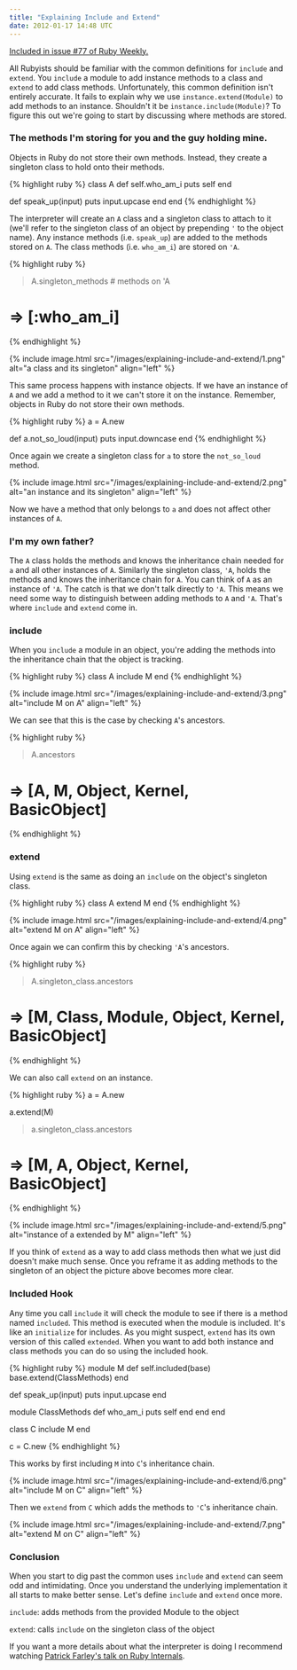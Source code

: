 ```yaml
---
title: "Explaining Include and Extend"
date: 2012-01-17 14:48 UTC
---
```


<div class="panel callout">
  <a href="//rubyweekly.com/issues/77">Included in issue #77 of Ruby Weekly.</a>
</div>

All Rubyists should be familiar with the common definitions for `include` and `extend`.
You `include` a module to add instance methods to a class and `extend` to add class methods.
Unfortunately, this common definition isn't entirely accurate.
It fails to explain why we use `instance.extend(Module)` to add methods to an instance.
Shouldn't it be `instance.include(Module)`?
To figure this out we're going to start by discussing where methods are stored.
<!--more-->

### The methods I'm storing for you and the guy holding mine.

Objects in Ruby do not store their own methods.
Instead, they create a singleton class to hold onto their methods.

{% highlight ruby %}
class A
  def self.who_am_i
    puts self
  end

  def speak_up(input)
    puts input.upcase
  end
end
{% endhighlight %}

The interpreter will create an `A` class and a singleton class to attach to it (we'll refer to the singleton class of an object by prepending `'` to the object name).
Any instance methods (i.e. `speak_up`) are added to the methods stored on `A`.
The class methods (i.e. `who_am_i`) are stored on `'A`.

{% highlight ruby %}
> A.singleton_methods # methods on 'A
# => [:who_am_i]
{% endhighlight %}

{% include image.html
  src="/images/explaining-include-and-extend/1.png"
  alt="a class and its singleton"
  align="left"
%}

This same process happens with instance objects.
If we have an instance of `A` and we add a method to it we can't store it on the instance.
Remember, objects in Ruby do not store their own methods.

{% highlight ruby %}
a = A.new

def a.not_so_loud(input)
  puts input.downcase
end
{% endhighlight %}

Once again we create a singleton class for `a` to store the `not_so_loud` method.

{% include image.html
  src="/images/explaining-include-and-extend/2.png"
  alt="an instance and its singleton"
  align="left"
%}

Now we have a method that only belongs to `a` and does not affect other instances of `A`.

### I'm my own father?

The `A` class holds the methods and knows the inheritance chain needed for `a` and all other instances of `A`.
Similarly the singleton class, `'A`, holds the methods and knows the inheritance chain for `A`.
You can think of `A` as an instance of `'A`.
The catch is that we don't talk directly to `'A`.
This means we need some way to distinguish between adding methods to `A` and `'A`.
That's where `include` and `extend` come in.

### include

When you `include` a module in an object, you're adding the methods into the inheritance chain that the object is tracking.

{% highlight ruby %}
class A
  include M
end
{% endhighlight %}

{% include image.html
  src="/images/explaining-include-and-extend/3.png"
  alt="include M on A"
  align="left"
%}

We can see that this is the case by checking `A`'s ancestors.

{% highlight ruby %}
> A.ancestors
# => [A, M, Object, Kernel, BasicObject]
{% endhighlight %}

### extend

Using `extend` is the same as doing an `include` on the object's singleton class.

{% highlight ruby %}
class A
  extend M
end
{% endhighlight %}

{% include image.html
  src="/images/explaining-include-and-extend/4.png"
  alt="extend M on A"
  align="left"
%}

Once again we can confirm this by checking `'A`'s ancestors.

{% highlight ruby %}
> A.singleton_class.ancestors
# => [M, Class, Module, Object, Kernel, BasicObject]
{% endhighlight %}

We can also call `extend` on an instance.

{% highlight ruby %}
a = A.new

a.extend(M)

> a.singleton_class.ancestors
# => [M, A, Object, Kernel, BasicObject]
{% endhighlight %}

{% include image.html
  src="/images/explaining-include-and-extend/5.png"
  alt="instance of a extended by M"
  align="left"
%}

If you think of `extend` as a way to add class methods then what we just did doesn't make much sense.
Once you reframe it as adding methods to the singleton of an object the picture above becomes more clear.

### Included Hook

Any time you call `include` it will check the module to see if there is a method named `included`.
This method is executed when the module is included.
It's like an `initialize` for includes.
As you might suspect, `extend` has its own version of this called `extended`.
When you want to add both instance and class methods you can do so using the included hook.

{% highlight ruby %}
module M
  def self.included(base)
    base.extend(ClassMethods)
  end

  def speak_up(input)
    puts input.upcase
  end

  module ClassMethods
    def who_am_i
      puts self
    end
  end
end

class C
  include M
end

c = C.new
{% endhighlight %}

This works by first including `M` into `C`'s inheritance chain.

{% include image.html
  src="/images/explaining-include-and-extend/6.png"
  alt="include M on C"
  align="left"
%}

Then we `extend` from `C` which adds the methods to `'C`'s inheritance chain.

{% include image.html
  src="/images/explaining-include-and-extend/7.png"
  alt="extend M on C"
  align="left"
%}

### Conclusion

When you start to dig past the common uses `include` and `extend` can seem odd and intimidating.
Once you understand the underlying implementation it all starts to make better sense.
Let's define `include` and `extend` once more.

`include`: adds methods from the provided Module to the object

`extend`: calls `include` on the singleton class of the object

 If you want a more details about what the interpreter is doing I recommend watching [Patrick Farley's talk on Ruby Internals][1].

[1]: http://confreaks.com/videos/825-mwrc2008-ruby-internals

